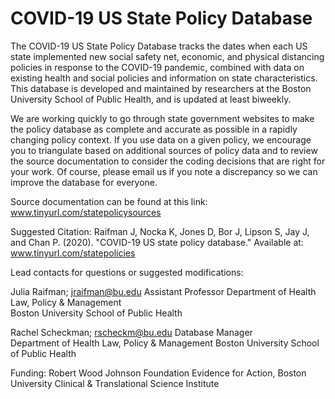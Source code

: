 # COVID-19 US State Policy Database


The COVID-19 US State Policy Database tracks the dates when each US state implemented new social safety net, economic, and physical distancing policies in response to the COVID-19 pandemic, combined with data on existing health and social policies and information on state characteristics. This database is developed and maintained by researchers at the Boston University School of Public Health, and is updated at least biweekly.

We are working quickly to go through state government websites to make the policy database as complete and accurate as possible in a rapidly changing policy context. If you use data on a given policy, we encourage you to triangulate based on additional sources of policy data and to review the source documentation to consider the coding decisions that are right for your work. Of course, please email us if you note a discrepancy so we can improve the database for everyone.

Source documentation can be found at this link: www.tinyurl.com/statepolicysources

Suggested Citation: Raifman J, Nocka K, Jones D, Bor J, Lipson S, Jay J, and Chan P. (2020). "COVID-19 US state policy database." Available at: www.tinyurl.com/statepolicies

Lead contacts for questions or suggested modifications:

Julia Raifman;	jraifman@bu.edu
Assistant Professor	
Department of Health Law, Policy & Management	
Boston University School of Public Health	
	
Rachel Scheckman;	rscheckm@bu.edu
Database Manager	
Department of Health Law, Policy & Management
Boston University School of Public Health	

Funding:
Robert Wood Johnson Foundation Evidence for Action, Boston University Clinical & Translational Science Institute
